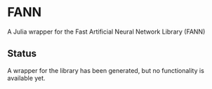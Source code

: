 FANN
====

A Julia wrapper for the Fast Artificial Neural Network Library (FANN)


Status
------
A wrapper for the library has been generated, but no functionality is available yet.
